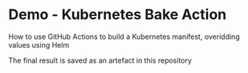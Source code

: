 # Demo - Kubernetes Bake Action

How to use GitHub Actions to build a Kubernetes manifest, overidding values using Helm

The final result is saved as an artefact in this repository
